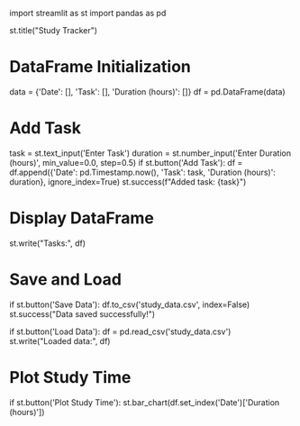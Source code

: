 import streamlit as st
import pandas as pd

st.title("Study Tracker")

# DataFrame Initialization
data = {'Date': [], 'Task': [], 'Duration (hours)': []}
df = pd.DataFrame(data)

# Add Task
task = st.text_input('Enter Task')
duration = st.number_input('Enter Duration (hours)', min_value=0.0, step=0.5)
if st.button('Add Task'):
    df = df.append({'Date': pd.Timestamp.now(), 'Task': task, 'Duration (hours)': duration}, ignore_index=True)
    st.success(f"Added task: {task}")

# Display DataFrame
st.write("Tasks:", df)

# Save and Load
if st.button('Save Data'):
    df.to_csv('study_data.csv', index=False)
    st.success("Data saved successfully!")

if st.button('Load Data'):
    df = pd.read_csv('study_data.csv')
    st.write("Loaded data:", df)

# Plot Study Time
if st.button('Plot Study Time'):
    st.bar_chart(df.set_index('Date')['Duration (hours)'])



